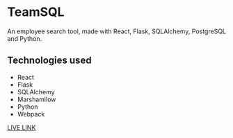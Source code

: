 # TeamSQL

An employee search tool, made with React, Flask, SQLAlchemy, PostgreSQL and Python.

## Technologies used

- React
- Flask
- SQLAlchemy
- Marshamllow
- Python
- Webpack


[LIVE LINK](https://team-sql.herokuapp.com/)



